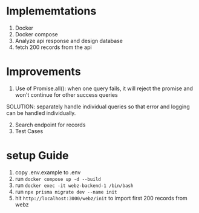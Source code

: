 # Implememtations

1. Docker
2. Docker compose
3. Analyze api response and design database
4. fetch 200 records from the api

# Improvements

1. Use of Promise.all(): when one query fails, it will reject the promise and won't continue for other success queries

SOLUTION: separately handle individual queries so that error and logging can be handled individually.

2. Search endpoint for records
3. Test Cases

# setup Guide

1. copy .env.example to .env
2. run `docker compose up -d --build `
3. run `docker exec -it webz-backend-1 /bin/bash`
4. run `npx prisma migrate dev --name init`
5. hit `http://localhost:3000/webz/init` to import first 200 records from webz
